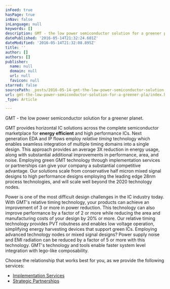 ```yaml
---
inFeed: true
hasPage: true
inNav: false
inLanguage: null
keywords: []
description: GMT - the low power semiconductor solution for a greener planet.
datePublished: '2016-05-14T21:32:24.601Z'
dateModified: '2016-05-14T21:32:08.895Z'
title: ''
author: []
authors: []
publisher:
  name: null
  domain: null
  url: null
  favicon: null
starred: false
sourcePath: _posts/2016-05-14-gmt-the-low-power-semiconductor-solution-for-a-greener-pla.md
url: gmt-the-low-power-semiconductor-solution-for-a-greener-pla/index.html
_type: Article

---
```

GMT - the low power semiconductor solution for a greener planet.

GMT provides horizontal IC solutions across the complete semiconductor marketplace for **energy efficient** and high performance ICs. Next generation EDA and IP flows employ _relative timing_ technology which enables seamless integration of multiple timing domains into a single design. This approach provides an average 3X reduction in energy usage, along with substantial additional improvements in performance, area, and noise. Employing green GMT technology through implementation services or partnerships can give your company a substantial competitive advantage. Our solutions scale from conservative half micron mixed signal designs to high performance designs employing the leading edge 28nm process technologies, and will scale well beyond the 2020 technology nodes. 

Power is one of the most difficult design challenges in the IC industry today. With GMT's relative timing technology, your products can achieve an improvement of 3 or more in power reduction. This technology can also improve performance by a factor of 2 or more while reducing the area and manufacturing costs of your design by 20% or more. Our relative timing technology provides PVT robutness and enables low voltage operation, simplifying energy harvesting devices that support green ICs. Employing advanced technology nodes or mixed signal designs? Power supply noise and EMI radiation can be reduced by a factor of 5 or more with this technology. GMT's technology and tools enable faster system level integration with lego-like composability.

Choose the relationship that works best for you, as we provide the following services:

* [Implementation Services][0]
* [Strategic Partnerships][1]

[0]: mailto:implementation-services@gmt-semi.com
[1]: mailto:partnerships@gmt-semi.com